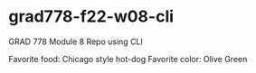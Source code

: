 # grad778-f22-w08-cli
GRAD 778 Module 8 Repo using CLI

Favorite food: Chicago style hot-dog
Favorite color: Olive Green
